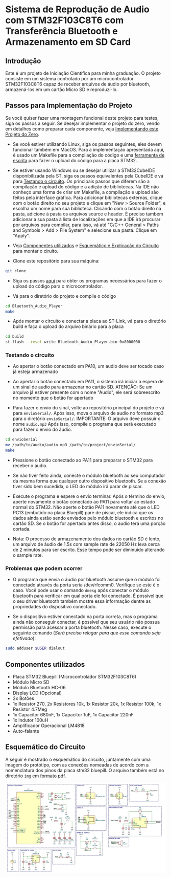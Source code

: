 # Sistema de Reprodução de Audio com STM32F103C8T6 com Transferência Bluetooth e Armazenamento em SD Card

## Introdução 

Este é um projeto de Iniciação Científica para minha graduação. O projeto consiste em um sistema controlado por um microcontrolador STM32F103C8T6 capaz de receber arquivos de áudio por bluetooth, armazená-los em um cartão Micro SD e reproduzí-lo.

## Passos para Implementação do Projeto

Se você quiser fazer uma montagem funcional deste projeto para testes, siga os passos a seguir. Se desejar implementar o projeto do zero, vendo em detalhes como preparar cada componente, veja [Implementando este Projeto do Zero](FROMSCRATCH.md).

- Se você estiver utilizando Linux, siga os passos seguintes, eles devem funcionar também em MacOS. Para a implementação apresentada aqui, é usado um Makefile para a compilação do código e uma [ferramenta de escrita](https://github.com/stlink-org/stlink) para fazer o upload do código para a placa STM32. 

- Se estiver usando Windows ou se desejar utilizar a STM32CubeIDE disponibilizada pela ST, siga os passos equivalentes pela CubeIDE e vá para [Testando o circuito](#testando-o-circuito). Os principais passos que diferem são a compilação e upload do código e a adição de bibliotecas. Na IDE não conheço uma forma de criar um Makefile, a compilação e upload são feitos pela interface gráfica. Para adicionar bibliotecas externas, clique com o botão direito no seu projeto e clique em "New > Source Folder", e escolha um nome para sua biblioteca. Clicando com o botão direito na pasta, adicione à pasta os arquivos source e header. É preciso também adicionar a sua pasta à lista de localizações em que a IDE irá procurar por arquivos para compilar, para isso, vá até "C/C++ General > Paths and Symbols > Add > File System" e selecione sua pasta. Clique em "Apply". 

- Veja [Componentes utilizados](#componentes-utilizados) e [Esquemático e Explicação do Circuito](#esquemático-e-explicação-do-circuito) para montar o ciruito.

- Clone este repositório para sua máquina:
```bash
git clone
```

- Siga os passos [aqui](https://github.com/LeoKingsCoast/stm32-linux-setup) para obter os programas necessários para fazer o upload do código para o microcontrolador.

- Vá para o diretório do projeto e compile o código
```bash
cd Bluetooth_Audio_Player
make
```

- Após montar o circuito e conectar a placa ao ST-Link, vá para o diretório build e faça o upload do arquivo binário para a placa
```bash
cd build
st-flash --reset write Bluetooth_Audio_Player.bin 0x8000000
```

### Testando o circuito

- Ao apertar o botão conectado em PA10, um audio deve ser tocado caso já esteja armazenado

- Ao apertar o botão conectado em PA11, o sistema irá iniciar a espera de um sinal de audio para armazenar no cartão SD. ATENÇÃO: Se um arquivo já estiver presente com o nome "Audio", ele será sobreescrito no momento que o botão for apertado

- Para fazer o envio do sinal, volte ao repositório principal do projeto e vá para `envioSerial/`. Após isso, mova o arquivo de audio no formato mp3 para o diretório `envioSerial/`. IMPORTANTE: O arquivo deve possuir o nome `audio.mp3` Após isso, compile o programa que será executado para fazer o envio do áudio.
```bash
cd envioSerial
mv /path/to/audio/audio.mp3 /path/to/project/envioSerial/
make
```

- Pressione o botão conectado ao PA11 para preparar o STM32 para receber o áudio. 

- Se não tiver feito ainda, conecte o módulo bluetooth ao seu computador da mesma forma que qualquer outro dispositivo bluetooth. Se a conexão tiver sido bem sucedida, o LED do módulo irá parar de piscar.

- Execute o programa e espere o envio terminar. Após o término do envio, aperte novamente o botão conectado ao PA11 para voltar ao estado normal do STM32. Não aperte o botão PA11 novamente até que o LED PC13 (embutido na placa Bluepill) pare de piscar, ele indica que os dados ainda estão sendo enviados pelo módulo bluetooth e escritos no cartão SD. Se o botão for apertado antes disso, o audio terá uma porção cortada.

- Nota: O processo de armazenamento dos dados no cartão SD é lento, um arquivo de áudio de 1.5s com sample rate de 22050 Hz leva cerca de 2 minutos para ser escrito. Esse tempo pode ser diminuido alterando o sample rate.

### Problemas que podem ocorrer

- O programa que envia o áudio por bluetooth assume que o módulo foi conectado através da porta seria /dev/rfcomm0. Verifique se este é o caso. Você pode usar o comando `dmesg` após conectar o módulo bluetooth para verificar em qual porta ele foi conectado. É possível que o seu driver bluetooth também mostre essa informação dentre as propriedades do dispositivo conectado.

- Se o dispositivo estiver conectado na porta correta, mas o programa ainda não conseguir conectar, é possível que seu usuário não possua permissão para acessar a porta bluetooth. Nesse caso, execute o seguinte comando (*Será preciso relogar para que esse comando seja efetivado*):
```bash
sudo adduser $USER dialout
```

## Componentes utilizados

- Placa STM32 Bluepill (Microcontrolador STM32F103C8T6)
- Módulo Micro SD
- Módulo Bluetooth HC-06
- Display LCD (Opcional)
- 2x Botões
- 1x Resistor 270, 2x Resistores 10k, 1x Resistor 20k, 1x Resistor 100k, 1x Resistor 4.7Meg
- 1x Capacitor 680nF, 1x Capacitor 1uF, 1x Capacitor 220nF
- 1x Indutor 100uH
- Amplificador Operacional LM4818
- Auto-falante

## Esquemático do Circuito

A seguir é mostrado o esquemático do circuito, juntamente com uma imagem do protótipo, com as conexões nomeadas de acordo com a nomenclatura dos pinos da placa stm32 bluepill. O arquivo também está no diretório `img` em [formato pdf](img/circuit-schematic.pdf).     

![schamatic](img/circuit-schematic.jpg)

